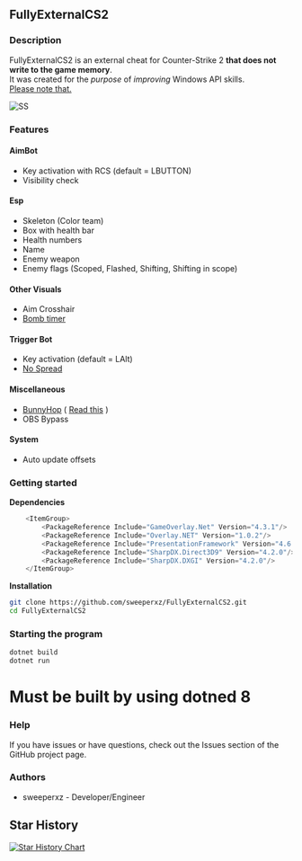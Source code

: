 ## FullyExternalCS2

### Description

FullyExternalCS2 is an external cheat for Counter-Strike 2 **that does not write to the game memory**. \
It was created for the _purpose_ of _improving_ Windows API skills. \
[Please note that.](https://github.com/sweeperxz/FullyExternalCS2/issues/6#issuecomment-1919053959)

![SS](assets/photo.png)

### Features

#### AimBot

- Key activation with RCS (default = LBUTTON)
- Visibility check

#### Esp

- Skeleton (Color team)
- Box with health bar
- Health numbers
- Name
- Enemy weapon
- Enemy flags (Scoped, Flashed, Shifting, Shifting in scope)

#### Other Visuals

- Aim Crosshair
- [Bomb timer](https://streamable.com/ylouzc)

#### Trigger Bot

- Key activation (default = LAlt)
- [No Spread](https://streamable.com/9ltv4n)

#### Miscellaneous

- [BunnyHop](https://streamable.com/3r09m1) ( [Read this](https://github.com/sweeperxz/FullyExternalCS2/blob/151355b47373acdc3ccaa6f526e94388c4e71f2b/Data/Entity/Player.cs#L64) )
- OBS Bypass

#### System

- Auto update offsets

### Getting started

**Dependencies**

```cs
    <ItemGroup>
        <PackageReference Include="GameOverlay.Net" Version="4.3.1"/>
        <PackageReference Include="Overlay.NET" Version="1.0.2"/>
        <PackageReference Include="PresentationFramework" Version="4.6.0"/>
        <PackageReference Include="SharpDX.Direct3D9" Version="4.2.0"/>
        <PackageReference Include="SharpDX.DXGI" Version="4.2.0"/>
    </ItemGroup>
```

**Installation**

```bash
git clone https://github.com/sweeperxz/FullyExternalCS2.git
cd FullyExternalCS2
```

### Starting the program

```bash
dotnet build
dotnet run
```

# Must be built by using dotned 8

### Help

If you have issues or have questions, check out the Issues section of the GitHub project page.

### Authors

- sweeperxz - Developer/Engineer

## Star History

[![Star History Chart](https://api.star-history.com/svg?repos=sweeperxz/FullyExternalCS2&type=Date)](https://star-history.com/#sweeperxz/FullyExternalCS2&Date)


